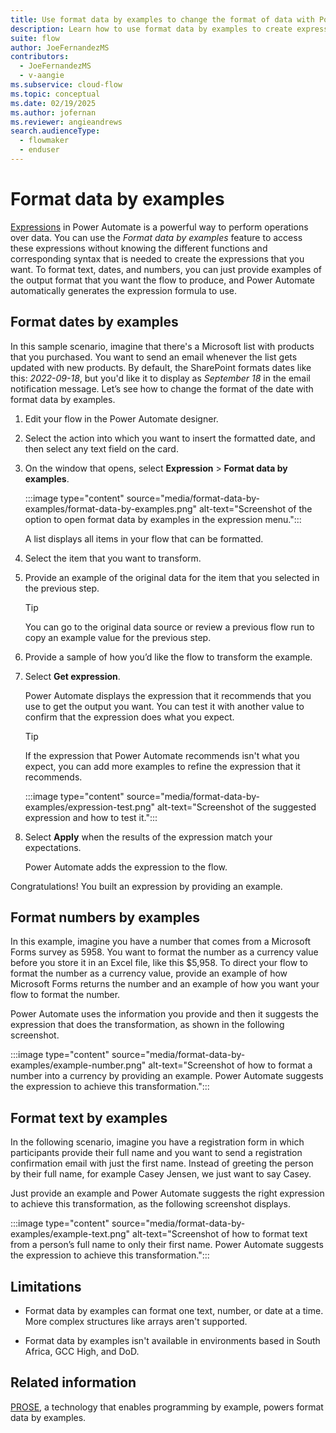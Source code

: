 ```yaml
---
title: Use format data by examples to change the format of data with Power Automate
description: Learn how to use format data by examples to create expressions automatically, based on the output you want.
suite: flow
author: JoeFernandezMS
contributors:
  - JoeFernandezMS
  - v-aangie
ms.subservice: cloud-flow
ms.topic: conceptual
ms.date: 02/19/2025
ms.author: jofernan
ms.reviewer: angieandrews
search.audienceType: 
  - flowmaker
  - enduser
---
```


# Format data by examples

[Expressions](./use-expressions-in-conditions.md) in Power Automate is a powerful way to perform operations over data. You can use the *Format data by examples* feature to access these expressions without knowing the different functions and corresponding syntax that is needed to create the expressions that you want. To format text, dates, and numbers, you can just provide examples of the output format that you want the flow to produce, and Power Automate automatically generates the expression formula to use.

## Format dates by examples

In this sample scenario, imagine that there's a Microsoft list with products that you purchased. You want to send an email whenever the list gets updated with new products. By default, the SharePoint formats dates like this: *2022-09-18*, but you'd like it to display as *September 18* in the email notification message. Let’s see how to change the format of the date with format data by examples.

1. Edit your flow in the Power Automate designer.

1. Select the action into which you want to insert the formatted date, and then select any text field on the card.

1. On the window that opens, select **Expression** > **Format data by examples**.

    :::image type="content" source="media/format-data-by-examples/format-data-by-examples.png" alt-text="Screenshot of the option to open format data by examples in the expression menu.":::

   A list displays all items in your flow that can be formatted.

1. Select the item that you want to transform.
1. Provide an example of the original data for the item that you selected in the previous step.

   > [!TIP]
   > You can go to the original data source or review a previous flow run to copy an example value for the previous step.

1. Provide a sample of how you’d like the flow to transform the example.  

1. Select **Get expression**.

   Power Automate displays the expression that it recommends that you use to get the output you want. You can test it with another value to confirm that the expression does what you expect.

   > [!TIP]
   > If the expression that Power Automate recommends isn't what you expect, you can add more examples to refine the expression that it recommends.

    :::image type="content" source="media/format-data-by-examples/expression-test.png" alt-text="Screenshot of the suggested expression and how to test it.":::

1. Select **Apply** when the results of the expression match your expectations.

   Power Automate adds the expression to the flow.

Congratulations! You built an expression by providing an example.  

## Format numbers by examples

In this example, imagine you have a number that comes from a Microsoft Forms survey as 5958. You want to format the number as a currency value before you store it in an Excel file, like this $5,958. To direct your flow to format the number as a currency value, provide an example of how Microsoft Forms returns the number and an example of how you want your flow to format the number. 

Power Automate uses the information you provide and then it suggests the expression that does the transformation, as shown in the following screenshot.

:::image type="content" source="media/format-data-by-examples/example-number.png" alt-text="Screenshot of how to format a number into a currency by providing an example. Power Automate suggests the expression to achieve this transformation.":::

## Format text by examples

In the following scenario, imagine you have a registration form in which participants provide their full name and you want to send a registration confirmation email with just the first name. Instead of greeting the person by their full name, for example Casey Jensen, we just want to say Casey.

Just provide an example and Power Automate suggests the right expression to achieve this transformation, as the following screenshot displays.

:::image type="content" source="media/format-data-by-examples/example-text.png" alt-text="Screenshot of how to format text from a person’s full name to only their first name. Power Automate suggests the expression to achieve this transformation.":::

## Limitations

- Format data by examples can format one text, number, or date at a time. More complex structures like arrays aren't supported.

- Format data by examples isn't available in environments based in South Africa, GCC High, and DoD.

## Related information

[PROSE](https://www.microsoft.com/research/project/prose-framework/), a technology that enables programming by example, powers format data by examples.
